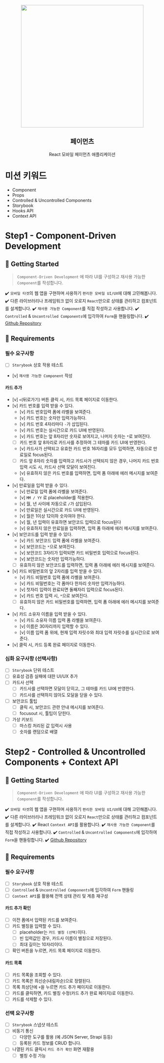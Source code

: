 <p align="middle" >
  <img src="https://techcourse-storage.s3.ap-northeast-2.amazonaws.com/0fefce79602043a9b3281ee1dd8f4be6" width="400">
</p>
<h2 align="middle">페이먼츠</h2>
<p align="middle">React 모바일 페이먼츠 애플리케이션</p>
</p>


# 미션 키워드 
- Component
- Props
- Controlled & Uncontrolled Components
- Storybook
- Hooks API
- Context API

# Step1 - Component-Driven Development
## 🚀 Getting Started
> `Component-Driven Development` 에 따라 UI를 구성하고 재사용 가능한 `Component`를 작성합니다.
 
✔️ `모바일 타겟`의 웹 앱을 구현하며 사용하기 `편리한 모바일 UI/UX`에 대해 고민해봅니다.
✔️ 다른 라이브러리나 프레임워크 없이 오로지 `React`만으로 상태를 관리하고 컴포넌트를 설계합니다.
✔️ `재사용 가능한 Component`를 직접 작성하고 사용합니다.
✔️ `Controlled` & `Uncontrolled Components`에 입각하여 `Form`을 핸들링합니다.
✔️ [Github Repository](https://github.com/next-step/react-payments)

## 📝 Requirements
### 필수 요구사항 
- [ ] `Storybook` 상호 작용 테스트
- [v] `재사용 가능한 Component` 작성
#### 카드 추가
- [v] `<`(뒤로가기) 버튼 클릭 시, 카드 목록 페이지로 이동한다.
- [v] 카드 번호를 입력 받을 수 있다.
    - [v] 카드 번호입력 폼에 라벨을 보여준다.
    - [v] 카드 번호는 숫자만 입력가능하다.
    - [v] 카드 번호 4자리마다 `-`가 삽입된다.
    - [v] 카드 번호는 실시간으로 카드 UI에 반영된다.
    - [v] 카드 번호는 앞 8자리만 숫자로 보여지고, 나머지 숫자는 `*`로 보여진다.
    - [ ] 카드 번호 앞 8자리로 카드사를 추정하여 그 테마를 카드 UI에 반영한다.
    - [v] 카드사가 선택되고 유효한 카드 번호 16자리를 모두 입력하면, 자동으로 만료일로 focus된다.
    - [ ] 카드 앞 8자리 숫자를 입력하고 카드사가 선택되지 않은 경우, 나머지 카드 번호 입력 시도 시, 카드사 선택 모달이 보여진다.
    - [v] 유효하지 않은 카드 번호를 입력하면, 입력 폼 아래에 에러 메시지를 보여준다.
- [v] 만료일을 입력 받을 수 있다.
    - [v] 만료일 입력 폼에 라벨을 보여준다.
    - [v] `MM / YY` 로 placeholder를 적용한다.
    - [v] 월, 년 사이에 자동으로 `/`가 삽입된다.
    - [v] 만료일은 실시간으로 카드 UI에 반영된다.
    - [v] 월은 1이상 12이하 숫자여야 한다.
    - [v] 월, 년 입력이 유효하면 보안코드 입력으로 focus된다
    - [v] 유효하지 않은 만료일을 입력하면, 입력 폼 아래에 에러 메시지를 보여준다.
- [v] 보안코드를 입력 받을 수 있다.
    - [v] 카드 보안코드 입력 폼에 라벨을 보여준다.
    - [v] 보안코드는 `*`으로 보여진다.
    - [v] 보안코드 3자리가 입력되면 카드 비밀번호 입력으로 focus된다.
    - [v] 보안코드는 숫자만 입력가능하다.
    - [ ] 유효하지 않은 보안코드를 입력하면, 입력 폼 아래에 에러 메시지를 보여준다.
- [v] 카드 비밀번호의 앞 2자리를 입력 받을 수 있다.
    - [v] 카드 비밀번호 입력 폼에 라벨을 보여준다.
    - [v] 카드 비밀번호는 각 폼마다 한자리 숫자만 입력가능하다.
    - [v] 첫자리 입력이 완료되면 둘째자리 입력으로 focus된다.
    - [v] 카드 번호 입력 시, `*`으로 보여진다.
    - [ ] 유효하지 않은 카드 비밀번호를 입력하면, 입력 폼 아래에 에러 메시지를 보여준다.
- [v] 카드 소유자 이름을 입력 받을 수 있다.
    - [v] 카드 소유자 이름 입력 폼 라벨을 보여준다.
    - [v] 이름은 30자리까지 입력할 수 있다.
    - [v] 이름 입력 폼 위에, 현재 입력 자릿수와 최대 입력 자릿수를 실시간으로 보여준다.
- [v] 클릭 시, 카드 등록 완료 페이지로 이동한다.
### 심화 요구사항 (선택사항)
- [ ] `Storybook` 단위 테스트
- [ ] 유효성 검증 실패에 대한 UI/UX 추가
- [ ] 카드사 선택
  - [ ] 카드사를 선택하면 모달이 닫히고, 그 테마를 카드 UI에 반영한다.
  - [ ] 카드사를 선택하지 않아도 모달을 닫을 수 있다.
- [ ] 보안코드 툴팁
  - [ ] 클릭 시, 보안코드 관련 안내 메시지를 보여준다.
  - [ ] focusout 시, 툴팁이 닫힌다.
- [ ] 가상 키보드
  - [ ] 마스킹 처리된 값 입력시 사용
  - [ ] 숫자를 랜덤으로 배열

# Step2 - Controlled & Uncontrolled Components + Context API
## 🚀 Getting Started
> `Component-Driven Development` 에 따라 UI를 구성하고 재사용 가능한 `Component`를 작성합니다.
 
✔️ `모바일 타겟`의 웹 앱을 구현하며 사용하기 `편리한 모바일 UI/UX`에 대해 고민해봅니다.
✔️ 다른 라이브러리나 프레임워크 없이 오로지 `React`만으로 상태를 관리하고 컴포넌트를 설계합니다.
✔️ React `Context API`를 활용합니다.
✔️ `재사용 가능한 Component`를 직접 작성하고 사용합니다.
✔️ `Controlled` & `Uncontrolled Components`에 입각하여 `Form`을 핸들링합니다.
✔️ [Github Repository](https://github.com/next-step/react-payments)
## 📝 Requirements
### 필수 요구사항 
- [ ] `Storybook` 상호 작용 테스트
- [ ] `Controlled` & `Uncontrolled Components`에 입각하여 `Form` 핸들링
- [ ] `Context API`를 활용해 전역 상태 관리 및 계층 재구성
#### 카드 추가 확인
- [ ] 이전 폼에서 입력된 카드를 보여준다.
- [ ] 카드 별칭을 입력할 수 있다.
    - [ ] placeholder는 `카드 별칭 (선택)`이다.
    - [ ] 빈 입력값인 경우, 카드사 이름이 별칭으로 저장된다.
    - [ ] 최대 길이는 10자리이다.
- [ ] 확인 버튼을 누르면, 카드 목록 페이지로 이동한다.
#### 카드 목록
- [ ] 카드 목록을 조회할 수 있다.
- [ ] 카드 목록은 최신순(내림차순)으로 정렬된다.
- [ ] 목록 최상단에 `+`을 누르면 카드 추가 페이지로 이동한다.
- [ ] 카드를 클릭하면, 카드 별칭 수정(카드 추가 완료 페이지)로 이동한다.
- [ ] 카드를 삭제할 수 있다.
### 선택 요구사항
- [ ] `Storybook` 스냅샷 테스트
- [ ] 비동기 통신
  - [ ] 다양한 도구를 활용 (예 JSON Server, Strapi 등등)
  - [ ] 등록된 카드 정보를 CRUD 합니다.
- [ ] 나열된 카드 클릭시 `카드 추가 확인` 화면 재활용
  - [ ] 별칭 수정 가능
